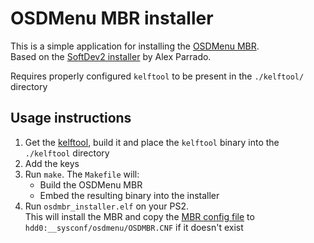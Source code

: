 # OSDMenu MBR installer

This is a simple application for installing the [OSDMenu MBR](../../mbr/).  
Based on the [SoftDev2 installer](https://github.com/parrado/SoftDev2) by Alex Parrado.

Requires properly configured `kelftool` to be present in the `./kelftool/` directory

## Usage instructions

1. Get the [kelftool](https://github.com/ps2homebrew/kelftool), build it and place the `kelftool` binary into the `./kelftool` directory
2. Add the keys
3. Run `make`. The `Makefile` will:
   - Build the OSDMenu MBR
   - Embed the resulting binary into the installer
4. Run `osdmbr_installer.elf` on your PS2.  
   This will install the MBR and copy the [MBR config file](config/osdmbr.cnf) to `hdd0:__sysconf/osdmenu/OSDMBR.CNF` if it doesn't exist
